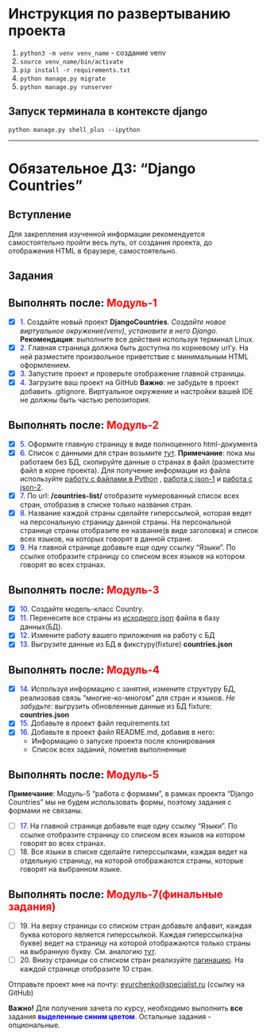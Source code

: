 # Инструкция по развертыванию проекта

1. `python3 -m venv venv_name` - создание venv
2. `source venv_name/bin/activate`
3. `pip install -r requirements.txt`
4. `python manage.py migrate`
5. `python manage.py runserver`

## Запуск терминала в контексте django

`python manage.py shell_plus --ipython`

-----------------
# Обязательное ДЗ: “Django Countries”

## Вступление
Для закрепления изученной информации рекомендуется самостоятельно пройти весь путь, от создания проекта, до отображения HTML в браузере, самостоятельно.

## Задания
## Выполнять после: <span style="color:red">Модуль-1</span>

- [x] <span style="color:blue">1.</span> Создайте новый проект **DjangoCountries**. 
<em>Создайте новое виртуальное окружение(venv), установите в него Django.</em>
**Рекомендация**: выполните все действия используя терминал Linux.
- [x] <span style="color:blue">2.</span> Главная страница должна быть доступна по корневому url’у.
На ней разместите произвольное приветствие c минимальным HTML оформлением.
- [x] <span style="color:blue">3.</span> Запустите проект и проверьте отображение главной страницы.
- [x] <span style="color:blue">4.</span> Загрузите ваш проект на GitHub
**Важно**: не забудьте в проект добавить .gitignore. Виртуальное окружение и настройки вашей IDE не должны быть частью репозитория.

## Выполнять после: <span style="color:red">Модуль-2</span>
- [x] <span style="color:blue">5.</span> Оформите главную страницу в виде полноценного html-документа
- [x] <span style="color:blue">6.</span> Список с данными для стран возьмите [тут](https://github.com/samayo/country-json/blob/master/src/country-by-languages.json).
**Примечание**: пока мы работаем без БД, скопируйте данные о странах в файл (разместите файл в корне проекта).
 Для получение информации из файла используйте [работу с файлами в Python](https://pythonworld.ru/tipy-dannyx-v-python/fajly-rabota-s-fajlami.html) , [работа с json-1](https://pyneng.readthedocs.io/ru/latest/book/17_serialization/json.html) и [работа с json-2](https://dvmn.org/encyclopedia/modules/json/).
- [x] <span style="color:blue">7.</span> По url: **/countries-list/** отобразите нумерованный список всех стран, отобразив в списке только названия стран.
- [x] <span style="color:blue">8.</span> Название каждой страны сделайте гиперссылкой, которая ведет на персональную страницу данной страны. 
На персональной странице страны отобразите ее название(в виде заголовка) и список всех языков, на которых говорят в данной стране.
- [x] <span style="color:blue">9.</span> На главной странице добавьте еще одну ссылку “Языки”. По ссылке отобразите страницу со списком всех языков на котором говорят во всех странах.

## Выполнять после: <span style="color:red">Модуль-3</span>
- [x] <span style="color:blue">10.</span> Создайте модель-класс Country.
- [x] <span style="color:blue">11.</span> Перенесите все страны из [исходного json](https://github.com/samayo/country-json/blob/master/src/country-by-languages.json) файла в базу данных(БД).
- [x] <span style="color:blue">12.</span> Измените работу вашего приложения на работу с БД
- [x] <span style="color:blue">13.</span> Выгрузите данные из БД в фикстуру(fixture) **countries.json**

## Выполнять после: <span style="color:red">Модуль-4</span>
- [x] <span style="color:blue">14.</span> Используя информацию с занятия, измените структуру БД, реализовав связь “многие-ко-многом” для стран и языков.
<em>Не забудьте</em>: выгрузить обновленные данные из БД fixture: **countries.json**
- [x] <span style="color:blue">15.</span> Добавьте в проект файл requirements.txt
- [x] <span style="color:blue">16.</span> Добавьте в проект файл README.md, добавив в него:
  - Информацию о запуске проекта после клонирования
  - Список всех заданий, пометив выполненные

## Выполнять после: <span style="color:red">Модуль-5</span>
**Примечание**: Модуль-5 “работа с формами”, в рамках проекта “Django Countries” мы не будем использовать формы, поэтому задания с формами не связаны.


- [ ] <span style="color:blue">17.</span> На главной странице добавьте еще одну ссылку “Языки”. По ссылке отобразите страницу со списком всех языков на котором говорят во всех странах.
- [ ] <span>18.</span> Все языки в списке сделайте гиперссылками, каждая ведет на отдельную страницу, на которой отображаются страны, которые говорят на выбранном языке.
## Выполнять после: <span style="color:red">Модуль-7(финальные задания)
- [ ] <span>19.</span> На верху страницы со списком стран добавьте алфавит, каждая буква которого является гиперссылкой. Каждая гиперссылка(на букве) ведет на страницу на которой отображаются только страны на выбранную букву. См. аналогию [тут](https://www.worldometers.info/geography/alphabetical-list-of-countries/).
- [ ] <span>20.</span> Внизу страницы со списком стран реализуйте [пагинацию](https://blog.calltouch.ru/chto-takoe-paginatsiya/). На каждой странице отобразите 10 стран.

Отправьте проект мне на почту: [eyurchenko@specialist.ru](eyurchenko@specialist.ru) (ссылку на GitHub)

**Важно!** Для получения зачета по курсу, необходимо выполнить **все** задания <span style="color:blue">**выделенные синим цветом**</span>. Остальные задания - опциональные.